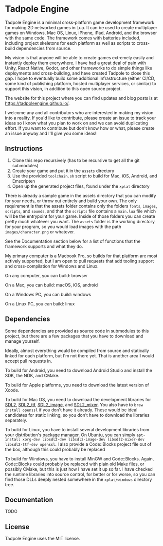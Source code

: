 # Tadpole Engine

Tadpole Engine is a minimal cross-platform game development framework for making 2D networked games in Lua. It can be used to create multiplayer games on Windows, Mac OS, Linux, iPhone, iPad, Android, and the browser with the same code. The framework comes with batteries included, including project skeletons for each platform as well as scripts to cross-build dependencies from source.

My vision is that anyone will be able to create games extremely easily and instantly deploy them everywhere. I have had a great deal of pain with Unity, React Native, Godot, and other frameworks to do simple things like deployments and cross-building, and have created Tadpole to close this gap. I hope to eventually build some additional infrastructure (either CI/CD, some kind of publishing platform, hosted multiplayer services, or similar) to support this vision, in addition to this open source project.

The website for this project where you can find updates and blog posts is at https://tadpoleengine.github.io/.

I welcome any and all contributors who are interested in making my vision into a reality. If you'd like to contribute, please create an issue to track your ideas so I know what you plan to work on and we can avoid duplicating effort. If you want to contribute but don't know how or what, please create an issue anyway and I'll give you some ideas!

## Instructions

1. Clone this repo recursively (has to be recursive to get all the git submodules)
2. Create your game and put it in the `assets` directory
3. Use the provided `toolchain.sh` script to build for Mac, iOS, Android, and Emscripten
4. Open up the generated project files, found under the `xplat` directory

There is already a sample game in the assets directory that you can modify for your needs, or throw out entirely and build your own. The only requirement is that the assets folder contains only the folders `fonts`, `images`, `scripts`, and `sounds`, and that the `scripts` file contains a `main.lua` file which will be the entrypoint for your game. Inside of those folders you can create pretty much whatever you want. The `assets` folder is the working directory for your program, so you would load images with the path `images/character.png` or whatever.

See the Documentation section below for a list of functions that the framework supports and what they do.

My primary computer is a Macbook Pro, so builds for that platform are most actively supported, but I am open to pull requests that add tooling support and cross-compilation for Windows and Linux.

On any computer, you can build: browser

On a Mac, you can build: macOS, iOS, android

On a Windows PC, you can build: windows

On a Linux PC, you can build: linux

## Dependencies

Some dependencies are provided as source code in submodules to this project, but there are a few packages that you have to download and manage yourself.

Ideally, almost everything would be compiled from source and statically linked for each platform, but I'm not there yet. That is another area I would accept pull requests in.

To build for Android, you need to download Android Studio and install the SDK, the NDK, and CMake.

To build for Apple platforms, you need to download the latest version of Xcode.

To build for Mac OS, you need to download the development libraries for [SDL2](https://libsdl.org/download-2.0.php), [SDL2_ttf](https://www.libsdl.org/projects/SDL_ttf/), [SDL2_image](https://www.libsdl.org/projects/SDL_image/), and [SDL2_mixer](https://www.libsdl.org/projects/SDL_mixer/). You also have to `brew install openssl` if you don't have it already. These would be ideal candidates for static linking, so you don't have to download the libraries separately.

To build for Linux, you have to install several development libraries from your distribution's package manager. On Ubuntu, you can simply `apt-install xorg-dev libsdl2-dev libsdl2-image-dev libsdl2-mixer-dev libsdl2-ttf-dev openssl`. I also provide a Code::Blocks project file out of the box, although this could probably be replaced

To build for Windows, you have to install MinGW and Code::Blocks. Again, Code::Blocks could probably be replaced with plain old Make files, or possibly CMake, but this is just how I have set it up so far. I have checked the runtime libraries into source control, for better or for worse, so you can find those DLLs deeply nested somewhere in the `xplat/windows` directory tree.

## Documentation

TODO

## License

Tadpole Engine uses the MIT license.
